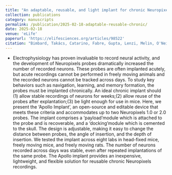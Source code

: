 ```yaml
---
title: "An adaptable, reusable, and light implant for chronic Neuropixels probes"
collection: publications
category: manuscripts
permalink: /publication/2025-02-18-adaptable-reusable-chronic/
date: 2025-02-18
venue: 'eLife'
paperurl: 'https://elifesciences.org/articles/98522'
citation: "Bimbard, Takács, Catarino, Fabre, Gupta, Lenzi, Melin, O'Neill, Orsolic, Robacha, Street, Gomes Teixeira, Townsend, van Beest, Zhang, Churchland, Duan, Harris, Kullmann, Lignani, Mainen, Margrie, Rochefort, Wikenheiser, Carandini, Coen (2025). &quot;An adaptable, reusable, and light implant for chronic Neuropixels probes.&quot; <i>eLife</i>."
---
```


- Electrophysiology has proven invaluable to record neural activity, and the development of Neuropixels probes dramatically increased the number of recorded neurons. These probes are often implanted acutely, but acute recordings cannot be performed in freely moving animals and the recorded neurons cannot be tracked across days. To study key behaviors such as navigation, learning, and memory formation, the probes must be implanted chronically. An ideal chronic implant should (1) allow stable recordings of neurons for weeks;(2) allow reuse of the probes after explantation;(3) be light enough for use in mice. Here, we present the ‘Apollo Implant’, an open-source and editable device that meets these criteria and accommodates up to two Neuropixels 1.0 or 2.0 probes. The implant comprises a ‘payload’module which is attached to the probe and is recoverable, and a ‘docking’module which is cemented to the skull. The design is adjustable, making it easy to change the distance between probes, the angle of insertion, and the depth of insertion. We tested the implant across eight labs in head-fixed mice, freely moving mice, and freely moving rats. The number of neurons recorded across days was stable, even after repeated implantations of the same probe. The Apollo implant provides an inexpensive, lightweight, and flexible solution for reusable chronic Neuropixels recordings.
